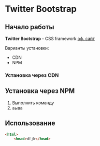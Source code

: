 # Twitter Bootstrap

## Начало работы
**Twitter Bootstrap** - CSS framework [оф. сайт](https://getbootstrap.com)


Варианты установки:
* CDN
* NPM

### Установка через CDN

## Установка через NPM


1. Выполнить команду
1. аыва 
## Использование


```html
<html>
	<head>dfjk</head>
```